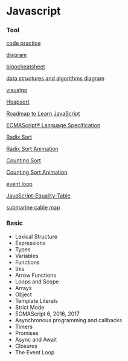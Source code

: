 
# Javascript

### Tool
[code practice](https://repl.it/@uwspstar)

[diagram](https://coggle.it/)

[bigocheatsheet](http://bigocheatsheet.com)

[data structures and algorithms diagram](https://coggle.it/diagram/W5E5tqYlrXvFJPsq/t/master-the-interview-click-here-for-course-link)

[visualgo](https://visualgo.net/en)
 
[Heapsort](https://brilliant.org/wiki/heap-sort)

[Roadmap to Learn JavaScript](https://flaviocopes.com/javascript/)

[ECMAScript® Language Specification](https://www.ecma-international.org/ecma-262/5.1/#sec-11.9.3)

[Radix Sort](https://brilliant.org/wiki/radix-sort)

[Radix Sort Animation](https://www.cs.usfca.edu/~galles/visualization/RadixSort.html)

[Counting Sort](https://brilliant.org/wiki/counting-sort)

[Counting Sort Animation](https://www.cs.usfca.edu/~galles/visualization/CountingSort.html)

[event loop](http://latentflip.com/loupe)

[JavaScript-Equality-Table](https://dorey.github.io/JavaScript-Equality-Table/)

[submarine cable map](https://www.submarinecablemap.com/) 

### Basic
- Lexical Structure
- Expressions
- Types
- Variables
- Functions
- this
- Arrow Functions
- Loops and Scope
- Arrays
- Object
- Template Literals
- Strict Mode
- ECMAScript 6, 2016, 2017
- Asynchronous programming and callbacks
- Timers
- Promises
- Async and Await
- Closures
- The Event Loop
